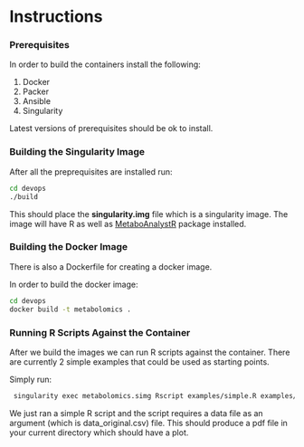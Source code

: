 # Instructions

### Prerequisites

In order to build the containers install the following:

1) Docker
2) Packer
3) Ansible
4) Singularity

Latest versions of prerequisites should be ok to install.

### Building the Singularity Image

After all the preprequisites are installed run:

```sh
cd devops
./build
```

This should place the __singularity.img__ file which is a singularity image.
The image will have R as well as [MetaboAnalystR](https://github.com/xia-lab/MetaboAnalystR) package installed.

### Building the Docker Image

There is also a Dockerfile for creating a docker image.

In order to build the docker image:

```sh
cd devops
docker build -t metabolomics .
```

### Running R Scripts Against the Container

After we build the images we can run R scripts against the container.
There are currently 2 simple examples that could be used as starting points.

Simply run:

```sh
 singularity exec metabolomics.simg Rscript examples/simple.R examples/data_original.csv
```

We just ran a simple R script and the script requires a data file as an argument (which is data_original.csv) file.
This should produce a pdf file in your current directory which should have a plot.
